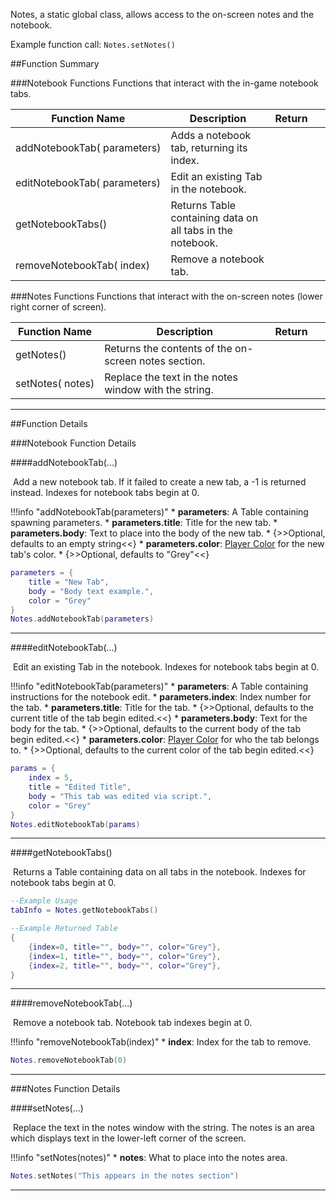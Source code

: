 Notes, a static global class, allows access to the on-screen notes and the notebook.

Example function call: `Notes.setNotes()`

##Function Summary

###Notebook Functions
Functions that interact with the in-game notebook tabs.

Function Name | Description | Return | &nbsp;
-- | -- | -- | --
addNotebookTab([<span class="tag tab"></span>](/types)&nbsp;parameters) | Adds a notebook tab, returning its index. | [<span class="ret int"></span>](/types) | [<span class="i"></span>](#addnotebooktab)
editNotebookTab([<span class="tag tab"></span>](/types)&nbsp;parameters) | Edit an existing Tab in the notebook. | [<span class="ret boo"></span>](/types) | [<span class="i"></span>](#editnotebooktab)
getNotebookTabs() | Returns Table containing data on all tabs in the notebook. | [<span class="ret tab"></span>](/types) | [<span class="i"></span>](#getnotebooktabs)
removeNotebookTab([<span class="tag int"></span>](/types)&nbsp;index) | Remove a notebook tab. | [<span class="ret boo"></span>](/types) | [<span class="i"></span>](#removenotebooktab)

###Notes Functions
Functions that interact with the on-screen notes (lower right corner of screen).

Function Name | Description | Return | &nbsp;
-- | -- | -- | --
<a class="anchor" id="getnotes"></a>getNotes() | Returns the contents of the on-screen notes section. | [<span class="ret str"></span>](/types) |
setNotes([<span class="tag str"></span>](/types)&nbsp;notes) | Replace the text in the notes window with the string. | [<span class="ret boo"></span>](/types) | [<span class="i"></span>](#setnotes)

---


##Function Details


###Notebook Function Details

####addNotebookTab(...)

[<span class="ret int"></span>](/types)&nbsp;Add a new notebook tab. If it failed to create a new tab, a -1 is returned instead. Indexes for notebook tabs begin at 0.

!!!info "addNotebookTab(parameters)"
	* [<span class="tag tab"></span>](/types) **parameters**: A Table containing spawning parameters.
		* [<span class="tag str"></span>](/types) **parameters.title**: Title for the new tab.
		* [<span class="tag str"></span>](/types) **parameters.body**: Text to place into the body of the new tab.
			* {>>Optional, defaults to an empty string<<}
		* [<span class="tag str"></span>](/types) **parameters.color**: [Player Color](player) for the new tab's color.
			* {>>Optional, defaults to "Grey"<<}

``` Lua
parameters = {
	title = "New Tab",
	body = "Body text example.",
	color = "Grey"
}
Notes.addNotebookTab(parameters)
```

---


####editNotebookTab(...)

[<span class="ret boo"></span>](/types)&nbsp;Edit an existing Tab in the notebook. Indexes for notebook tabs begin at 0.

!!!info "editNotebookTab(parameters)"
	* [<span class="tag tab"></span>](/types) **parameters**: A Table containing instructions for the notebook edit.
		* [<span class="tag int"></span>](/types) **parameters.index**: Index number for the tab.
		* [<span class="tag str"></span>](/types) **parameters.title**: Title for the tab.
			* {>>Optional, defaults to the current title of the tab begin edited.<<}
		* [<span class="tag str"></span>](/types) **parameters.body**: Text for the body for the tab.
			* {>>Optional, defaults to the current body of the tab begin edited.<<}
		* [<span class="tag str"></span>](/types) **parameters.color**: [Player Color](player-color) for who the tab belongs to.
			* {>>Optional, defaults to the current color of the tab begin edited.<<}

``` Lua
params = {
	index = 5,
	title = "Edited Title",
	body = "This tab was edited via script.",
	color = "Grey"
}
Notes.editNotebookTab(params)
```

---


####getNotebookTabs()

[<span class="ret tab"></span>](/types)&nbsp;Returns a Table containing data on all tabs in the notebook. Indexes for notebook tabs begin at 0.

``` Lua
--Example Usage
tabInfo = Notes.getNotebookTabs()
```
``` Lua
--Example Returned Table
{
	{index=0, title="", body="", color="Grey"},
	{index=1, title="", body="", color="Grey"},
	{index=2, title="", body="", color="Grey"},
}
```

---


####removeNotebookTab(...)

[<span class="ret boo"></span>](/types)&nbsp;Remove a notebook tab. Notebook tab indexes begin at 0.

!!!info "removeNotebookTab(index)"
	* [<span class="tag int"></span>](/types) **index**: Index for the tab to remove.

``` Lua
Notes.removeNotebookTab(0)
```

---





###Notes Function Details


####setNotes(...)

[<span class="ret boo"></span>](/types)&nbsp;Replace the text in the notes window with the string. The notes is an area which displays text in the lower-left corner of the screen.

!!!info "setNotes(notes)"
	* [<span class="tag str"></span>](/types) **notes**: What to place into the notes area.

``` Lua
Notes.setNotes("This appears in the notes section")
```

---
